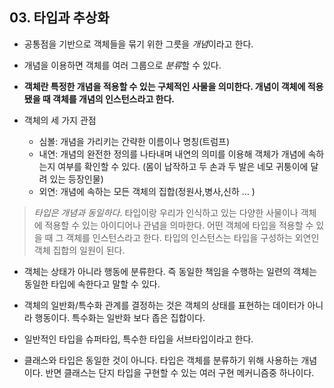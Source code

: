 ## 03. 타입과 추상화

* 공통점을 기반으로 객체들을 묶기 위한 그릇을 *개념*이라고 한다.


* 개념을 이용하면 객체를 여러 그룹으로 *분류*할 수 있다.


* **객체란 특정한 개념을 적용할 수 있는 구체적인 사물을 의미한다. 개념이 객체에 적용됐을 때 객체를 개념의 인스턴스라고 한다.**


* 객체의 세 가지 관점
    * 심볼: 개념을 가리키는 간략한 이름이나 명칭(트럼프)
    * 내연: 개념의 완전한 정의를 나타내며 내연의 의미를 이용해 객체가 개념에 속하는지 여부를 확인할 수 있다. (몸이 납작하고 두 손과 두 발은 네모 귀퉁이에 달려 있는 등장인물)
    * 외연: 개념에 속하는 모든 객체의 집합(정원사,병사,신하 … )


> *타입은 개념과 동일하다*. 타입이랑 우리가 인식하고 있는 다양한 사물이나 객체에 적용할 수 있는 아이디어나 관념을 의마한다. 어떤 객체에 타입을 적용할 수 있을 때 그 객체를 인스턴스라고 한다. 타입의 인스턴스는 타입을 구성하는 외연인 객체 집합의 일원이 된다.

* 객체는 상태가 아니라 행동에 분류한다. 즉 동일한 책임을 수행하는 일련의 객체는 동일한 타입에 속한다고 말할 수 있다.


* 객체의 일반화/특수화 관계를 결정하는 것은 객체의 상태를 표현하는 데이터가 아니라 행동이다. 특수화는 일반화 보다 좁은 집합이다.


* 일반적인 타입을 슈퍼타입, 특수한 타입을 서브타입이라고 한다.


* 클래스와 타입은 동일한 것이 아니다. 타입은 객체를 분류하기 위해 사용하는 개념이다. 반면 클래스는 단지 타입을 구현할 수 있는 여러 구현 메커니즘중 하나이다.